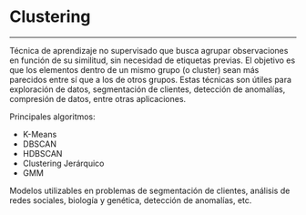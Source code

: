 # Clustering

---

Técnica de aprendizaje no supervisado que busca agrupar observaciones en función de su similitud, sin necesidad de etiquetas previas. El objetivo es que los elementos dentro de un mismo grupo (o cluster) sean más parecidos entre sí que a los de otros grupos. Estas técnicas son útiles para exploración de datos, segmentación de clientes, detección de anomalías, compresión de datos, entre otras aplicaciones.

Principales algoritmos:

- K-Means
- DBSCAN
- HDBSCAN
- Clustering Jerárquico
- GMM

Modelos utilizables en problemas de segmentación de clientes, análisis de redes sociales, biología y genética, detección de anomalías, etc.
